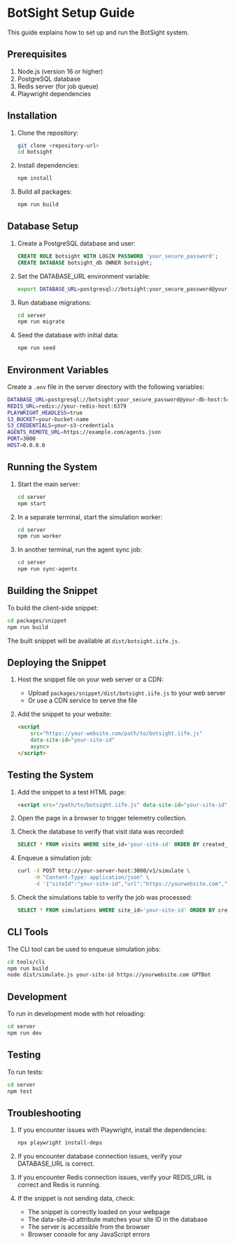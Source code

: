 # BotSight Setup Guide

This guide explains how to set up and run the BotSight system.

## Prerequisites

1. Node.js (version 16 or higher)
2. PostgreSQL database
3. Redis server (for job queue)
4. Playwright dependencies

## Installation

1. Clone the repository:
   ```bash
   git clone <repository-url>
   cd botsight
   ```

2. Install dependencies:
   ```bash
   npm install
   ```

3. Build all packages:
   ```bash
   npm run build
   ```

## Database Setup

1. Create a PostgreSQL database and user:
   ```sql
   CREATE ROLE botsight WITH LOGIN PASSWORD 'your_secure_password';
   CREATE DATABASE botsight_db OWNER botsight;
   ```

2. Set the DATABASE_URL environment variable:
   ```bash
   export DATABASE_URL=postgresql://botsight:your_secure_password@your-db-host:5432/botsight_db
   ```

3. Run database migrations:
   ```bash
   cd server
   npm run migrate
   ```

4. Seed the database with initial data:
   ```bash
   npm run seed
   ```

## Environment Variables

Create a `.env` file in the server directory with the following variables:

```bash
DATABASE_URL=postgresql://botsight:your_secure_password@your-db-host:5432/botsight_db
REDIS_URL=redis://your-redis-host:6379
PLAYWRIGHT_HEADLESS=true
S3_BUCKET=your-bucket-name
S3_CREDENTIALS=your-s3-credentials
AGENTS_REMOTE_URL=https://example.com/agents.json
PORT=3000
HOST=0.0.0.0
```

## Running the System

1. Start the main server:
   ```bash
   cd server
   npm start
   ```

2. In a separate terminal, start the simulation worker:
   ```bash
   cd server
   npm run worker
   ```

3. In another terminal, run the agent sync job:
   ```bash
   cd server
   npm run sync-agents
   ```

## Building the Snippet

To build the client-side snippet:

```bash
cd packages/snippet
npm run build
```

The built snippet will be available at `dist/botsight.iife.js`.

## Deploying the Snippet

1. Host the snippet file on your web server or a CDN:
   - Upload `packages/snippet/dist/botsight.iife.js` to your web server
   - Or use a CDN service to serve the file

2. Add the snippet to your website:
   ```html
   <script 
       src="https://your-website.com/path/to/botsight.iife.js" 
       data-site-id="your-site-id" 
       async>
   </script>
   ```

## Testing the System

1. Add the snippet to a test HTML page:
   ```html
   <script src="/path/to/botsight.iife.js" data-site-id="your-site-id" async></script>
   ```

2. Open the page in a browser to trigger telemetry collection.

3. Check the database to verify that visit data was recorded:
   ```sql
   SELECT * FROM visits WHERE site_id='your-site-id' ORDER BY created_at DESC LIMIT 5;
   ```

4. Enqueue a simulation job:
   ```bash
   curl -X POST http://your-server-host:3000/v1/simulate \
        -H "Content-Type: application/json" \
        -d '{"siteId":"your-site-id","url":"https://yourwebsite.com","agentName":"GPTBot"}'
   ```

5. Check the simulations table to verify the job was processed:
   ```sql
   SELECT * FROM simulations WHERE site_id='your-site-id' ORDER BY created_at DESC LIMIT 5;
   ```

## CLI Tools

The CLI tool can be used to enqueue simulation jobs:

```bash
cd tools/cli
npm run build
node dist/simulate.js your-site-id https://yourwebsite.com GPTBot
```

## Development

To run in development mode with hot reloading:

```bash
cd server
npm run dev
```

## Testing

To run tests:

```bash
cd server
npm test
```

## Troubleshooting

1. If you encounter issues with Playwright, install the dependencies:
   ```bash
   npx playwright install-deps
   ```

2. If you encounter database connection issues, verify your DATABASE_URL is correct.

3. If you encounter Redis connection issues, verify your REDIS_URL is correct and Redis is running.

4. If the snippet is not sending data, check:
   - The snippet is correctly loaded on your webpage
   - The data-site-id attribute matches your site ID in the database
   - The server is accessible from the browser
   - Browser console for any JavaScript errors